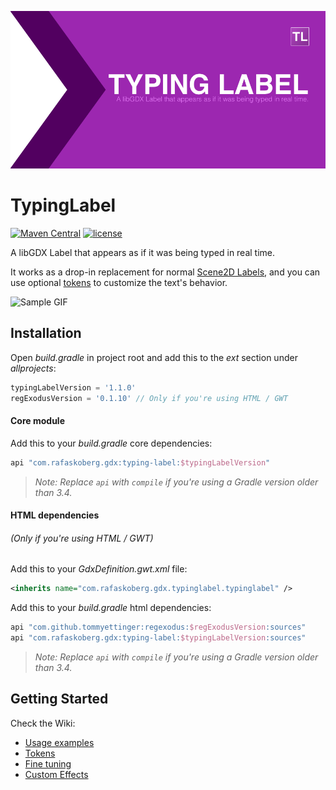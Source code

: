 ![Typing Label Logo](logo.png)

# TypingLabel

[![Maven Central](https://img.shields.io/maven-central/v/com.rafaskoberg.gdx/typing-label.svg?colorB=43BD15)](https://search.maven.org/#search%7Cga%7C1%7Ca%3A%22typing-label%22)
[![license](https://img.shields.io/github/license/rafaskb/typing-label.svg)](https://github.com/rafaskb/typing-label/blob/master/LICENSE)

A libGDX Label that appears as if it was being typed in real time.

It works as a drop-in replacement for normal [Scene2D Labels](https://github.com/libgdx/libgdx/wiki/Scene2d.ui#label), and you can use optional [tokens](https://github.com/rafaskb/typing-label/wiki/Tokens) to customize the text's behavior.

![Sample GIF](media/sample.gif)


## Installation

Open _build.gradle_ in project root and add this to the _ext_ section under _allprojects_:

```groovy
typingLabelVersion = '1.1.0'
regExodusVersion = '0.1.10' // Only if you're using HTML / GWT
```

#### Core module

Add this to your _build.gradle_ core dependencies:
```groovy
api "com.rafaskoberg.gdx:typing-label:$typingLabelVersion"
```

> _Note: Replace `api` with `compile` if you're using a Gradle version older than 3.4._

#### HTML dependencies
###### (Only if you're using HTML / GWT)

Add this to your _GdxDefinition.gwt.xml_ file:
```xml
<inherits name="com.rafaskoberg.gdx.typinglabel.typinglabel" />
```

Add this to your _build.gradle_ html dependencies:
```groovy
api "com.github.tommyettinger:regexodus:$regExodusVersion:sources"
api "com.rafaskoberg.gdx:typing-label:$typingLabelVersion:sources"
```

> _Note: Replace `api` with `compile` if you're using a Gradle version older than 3.4._


## Getting Started

Check the Wiki:
- [Usage examples](https://github.com/rafaskb/typing-label/wiki/Examples)
- [Tokens](https://github.com/rafaskb/typing-label/wiki/Tokens)
- [Fine tuning](https://github.com/rafaskb/typing-label/wiki/Fine-Tuning)
- [Custom Effects](https://github.com/rafaskb/typing-label/wiki/Tokens#custom-effects)
